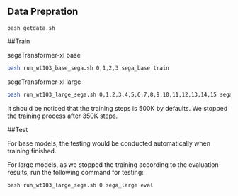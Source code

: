 
## Data Prepration

`bash getdata.sh`

##Train

segaTransformer-xl base

```bash
bash run_wt103_base_sega.sh 0,1,2,3 sega_base train
```

segaTransformer-xl large

```bash
bash run_wt103_large_sega.sh 0,1,2,3,4,5,6,7,8,9,10,11,12,13,14,15 sega_large train
```

It should be noticed that the training steps is 500K by defaults. We stopped the training process after 350K steps.

##Test

For base models, the testing would be conducted automatically when training finished.

For large models, as we stopped the training according to the evaluation results, run the following command for testing:

```
bash run_wt103_large_sega.sh 0 sega_large eval
```

